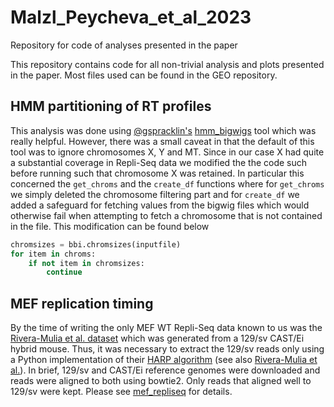 # Malzl_Peycheva_et_al_2023
Repository for code of analyses presented in the paper

This repository contains code for all non-trivial analysis and plots presented in the paper. Most files used can be found in the GEO repository.

## HMM partitioning of RT profiles
This analysis was done using [@gspracklin's](https://github.com/gspracklin) [hmm_bigwigs](https://github.com/gspracklin/hmm_bigwigs) tool which was really helpful. However, there was a small caveat in that the default of this tool was to ignore chromosomes X, Y and MT. Since in our case X had quite a substantial coverage in Repli-Seq data we modified the the code such before running such that chromosome X was retained. In particular this concerned the `get_chroms` and the `create_df` functions where for `get_chroms` we simply deleted the chromosome filtering part and for `create_df` we added a safeguard for fetching values from the bigwig files which would otherwise fail when attempting to fetch a chromosome that is not contained in the file. This modification can be found below
```python
chromsizes = bbi.chromsizes(inputfile)
for item in chroms:
    if not item in chromsizes:
        continue
```

## MEF replication timing
By the time of writing the only MEF WT Repli-Seq data known to us was the [Rivera-Mulia et al. dataset](https://www.ncbi.nlm.nih.gov/geo/query/acc.cgi?acc=GSE114747) which was generated from a 129/sv CAST/Ei hybrid mouse. Thus, it was necessary to extract the 129/sv reads only using a Python implementation of their [HARP algorithm](https://github.com/dvera/harp) (see also [Rivera-Mulia et al.](www.doi.org/10.1101/gr.232561.117)). In brief, 129/sv and CAST/Ei reference genomes were downloaded and reads were aligned to both using bowtie2. Only reads that aligned well to 129/sv were kept. Please see [mef_repliseq](https://github.com/dmalzl/Malzl_Peycheva_et_al_2023/tree/main/mef_repliseq) for details.
